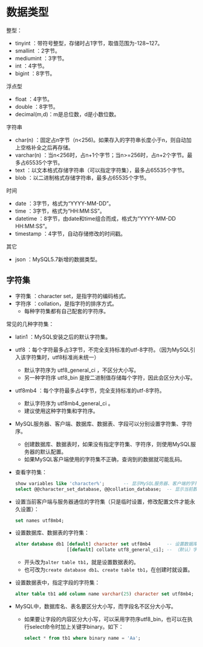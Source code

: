 # 数据类型

整型：
- tinyint     ：带符号整型，存储时占1字节，取值范围为-128~127。
- smallint    ：2字节。
- mediumint   ：3字节。
- int         ：4字节。
- bigint      ：8字节。

浮点型
- float       ：4字节。
- double      ：8字节。
- decimal(m,d)：m是总位数，d是小数位数。

字符串
- char(n)     ：固定占n字节（n<256)。如果存入的字符串长度小于n，则自动加上空格补全之后再存储。
- varchar(n)  ：当n<256时，占n+1个字节；当n>=256时，占n+2个字节。最多占65535个字节。
- text        ：以文本格式存储字符串（可以指定字符集），最多占65535个字节。
- blob        ：以二进制格式存储字符串，最多占65535个字节。

时间
- date        ：3字节，格式为“YYYY-MM-DD”。
- time        ：3字节，格式为“HH:MM:SS”。
- datetime    ：8字节，由date和time组合而成，格式为“YYYY-MM-DD HH:MM:SS”。
- timestamp   ：4字节，自动存储修改的时间戳。

其它
- json        ：MySQL5.7新增的数据类型。

## 字符集

- 字符集 ：character set，是指字符的编码格式。
- 字符序 ：collation，是指字符的排序方式。
  - 每种字符集都有自己配套的字符序。

常见的几种字符集：
- latin1 ：MySQL安装之后的默认字符集。
- utf8 ：每个字符最多占3字节，不完全支持标准的utf-8字符。（因为MySQL引入该字符集时，utf8标准尚未统一）
  - 默认字符序为 utf8_general_ci ，不区分大小写。
  - 另一种字符序 utf8_bin 是按二进制值存储每个字符，因此会区分大小写。
- utf8mb4 ：每个字符最多占4字节，完全支持标准的utf-8字符。
  - 默认字符序为 utf8mb4_general_ci 。
  - 建议使用这种字符集和字符序。

- MySQL服务器、客户端、数据库、数据表、字段可以分别设置字符集、字符序。
  - 创建数据库、数据表时，如果没有指定字符集、字符序，则使用MySQL服务器的默认配置。
  - 如果MySQL客户端使用的字符集不正确，查询到的数据就可能乱码。
- 查看字符集：
    ```sql
    show variables like 'character%';       -- 显示MySQL服务器、客户端的字符集
    select @@character_set_database, @@collation_database;  -- 显示当前数据库的字符集、字符序
    ```
- 设置当前客户端与服务器通信的字符集（只是临时设置，修改配置文件才能永久设置）：
    ```sql
    set names utf8mb4;
    ```
- 设置数据库、数据表的字符集：
    ```sql
    alter database db1 [default] character set utf8mb4      -- 设置数据库的（默认）字符集
                       [[default] collate utf8_general_ci]; -- （默认）字符序
    ```
    - 开头改为`alter table tb1`，就是设置数据表的。
    - 也可改为`create database db1`、`create table tb1`，在创建时就设置。

- 设置数据表中，指定字段的字符集：
    ```sql
    alter table tb1 add column name varchar(25) character set utf8mb4;
    ```
- MySQL中，数据库名、表名要区分大小写，而字段名不区分大小写。
  - 如果要让字段的内容区分大小写，可以采用字符序utf8_bin，也可以在执行select命令时加上关键字binary。如下：
    ```sql
    select * from tb1 where binary name = 'Aa';
    ```
